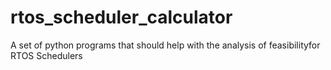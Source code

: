 # rtos_scheduler_calculator
A set of python programs that should help with the analysis of feasibilityfor RTOS Schedulers
